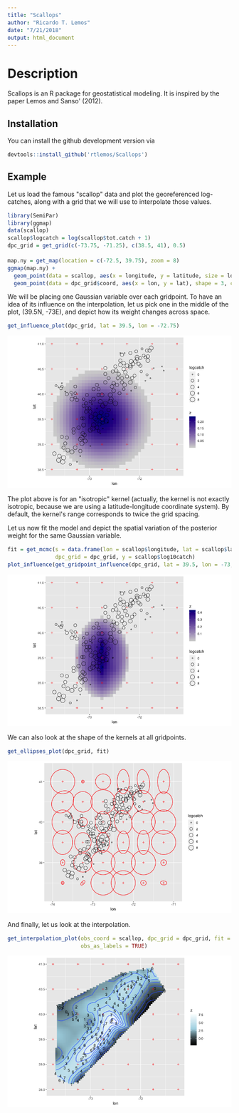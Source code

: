```yaml
---
title: "Scallops"
author: "Ricardo T. Lemos"
date: "7/21/2018"
output: html_document
---
```


# Description

Scallops is an R package for geostatistical modeling. 
It is inspired by the paper Lemos and Sanso' (2012).

## Installation

You can install the github development version via

```R
devtools::install_github('rtlemos/Scallops')
```

## Example

Let us load the famous "scallop" data and plot the georeferenced log-catches, 
along with a grid that we will use to interpolate those values.

```R
library(SemiPar)
library(ggmap)
data(scallop)
scallop$logcatch = log(scallop$tot.catch + 1)
dpc_grid = get_grid(c(-73.75, -71.25), c(38.5, 41), 0.5)

map.ny = get_map(location = c(-72.5, 39.75), zoom = 8)
ggmap(map.ny) + 
  geom_point(data = scallop, aes(x = longitude, y = latitude, size = logcatch), shape = 1) +
  geom_point(data = dpc_grid$coord, aes(x = lon, y = lat), shape = 3, color = 'red')
```

We will be placing one Gaussian variable over each gridpoint. 
To have an idea of its influence on the interpolation, let us pick one in the
middle of the plot, (39.5N, -73E), and depict how its weight changes across space.

```R
get_influence_plot(dpc_grid, lat = 39.5, lon = -72.75)
```

![](figs/isotropic.png)

The plot above is for an "isotropic" kernel (actually, the kernel is not exactly isotropic,
because we are using a latitude-longitude coordinate system). 
By default, the kernel's range corresponds to twice the grid spacing.

Let us now fit the model and depict the spatial variation of the 
posterior weight for the same Gaussian variable.

```R
fit = get_mcmc(s = data.frame(lon = scallop$longitude, lat = scallop$latitude), 
               dpc_grid = dpc_grid, y = scallop$log10catch)
plot_influence(get_gridpoint_influence(dpc_grid, lat = 39.5, lon = -73, fit = fit))
```

![](figs/anisotropic.png)

We can also look at the shape of the kernels at all gridpoints.

```R
get_ellipses_plot(dpc_grid, fit)
```
![](figs/kernels.png)

And finally, let us look at the interpolation.

```R
get_interpolation_plot(obs_coord = scallop, dpc_grid = dpc_grid, fit = fit, contour_binwidth = 1,
                       obs_as_labels = TRUE)
```

![](figs/interpolation.png)

